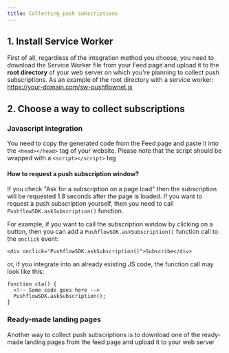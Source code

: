 ```yaml
---
title: Collecting push subscriptions
---
```


## 1. Install Service Worker
First of all, regardless of the integration method you choose, you need to download the Service Worker file from your Feed page and upload it to the **root directory** of your web server on which you're planning to collect push subscriptions. As an example of the root directory with a service worker: https://your-domain.com/sw-pushflownet.js

## 2. Choose a way to collect subscriptions
### Javascript integration 
You need to copy the generated code from the Feed page and paste it into the ```<head></head>``` tag of your website. Please note that the script should be wrapped with a ```<script></script>``` tag


#### How to request a push subscription window? 
If you check "Ask for a subscription on a page load" then the subscription will be requested  1.8 seconds after the page is loaded. If you want to request a push subscription yourself, then you need to call ```PushflowSDK.askSubscription()``` function.

For example, if you want to call the subscription window by clicking on a button, then you can add a ```PushflowSDK.askSubscription()``` function call to the ```onclick``` event:
``` 
<div onclick="PushflowSDK.askSubscription()">Subscribe</div>
```

or, if you integrate into an already existing JS code, the function call may look like this:
```
function cta() {
  <!-- Some code goes here -->
  PushflowSDK.askSubscription();
}
```


### Ready-made landing pages
Another way to collect push subscriptions is to download one of the ready-made landing pages from the feed page and upload it to your web server
